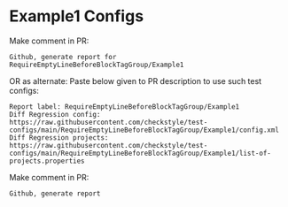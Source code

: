 # Example1 Configs
Make comment in PR:
```
Github, generate report for RequireEmptyLineBeforeBlockTagGroup/Example1
```
OR as alternate:
Paste below given to PR description to use such test configs:
```
Report label: RequireEmptyLineBeforeBlockTagGroup/Example1
Diff Regression config: https://raw.githubusercontent.com/checkstyle/test-configs/main/RequireEmptyLineBeforeBlockTagGroup/Example1/config.xml
Diff Regression projects: https://raw.githubusercontent.com/checkstyle/test-configs/main/RequireEmptyLineBeforeBlockTagGroup/Example1/list-of-projects.properties
```
Make comment in PR:
```
Github, generate report
```
